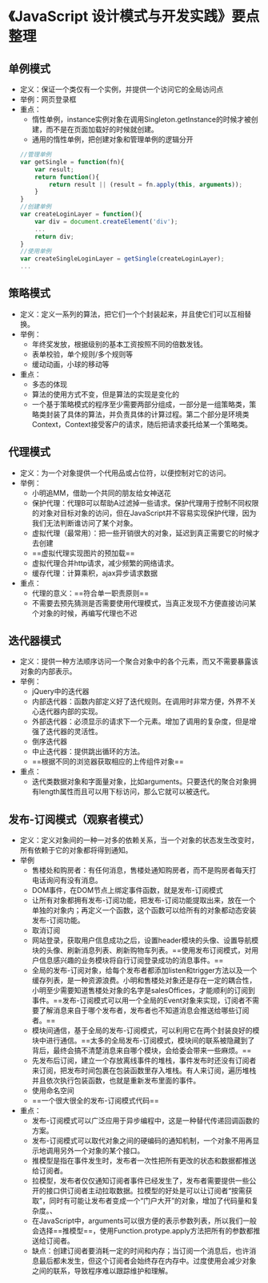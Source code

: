 # 《JavaScript 设计模式与开发实践》要点整理

## 单例模式

  - 定义：保证一个类仅有一个实例，并提供一个访问它的全局访问点
  - 举例：网页登录框
  - 重点：
    - 惰性单例，instance实例对象在调用Singleton.getInstance的时候才被创建，而不是在页面加载好的时候就创建。
    - 通用的惰性单例，把创建对象和管理单例的逻辑分开
    ```javascript
    //管理单例
    var getSingle = function(fn){
        var result;
        return function(){
            return result || (result = fn.apply(this, arguments));
        }
    }
    //创建单例
    var createLoginLayer = function(){
        var div = document.createElement('div');
        ...
        return div;
    }
    //使用单例
    var createSingleLoginLayer = getSingle(createLoginLayer);
    ...
    ```

## 策略模式

  - 定义：定义一系列的算法，把它们一个个封装起来，并且使它们可以互相替换。
  - 举例：
    - 年终奖发放，根据级别的基本工资按照不同的倍数发钱。
    - 表单校验，单个规则/多个规则等
    - 缓动动画，小球的移动等
  - 重点：
    - 多态的体现
    - 算法的使用方式不变，但是算法的实现是变化的
    - 一个基于策略模式的程序至少需要两部分组成，一部分是一组策略类，策略类封装了具体的算法，并负责具体的计算过程。第二个部分是环境类Context，Context接受客户的请求，随后把请求委托给某一个策略类。
    
## 代理模式

  - 定义：为一个对象提供一个代用品或占位符，以便控制对它的访问。
  - 举例：
    - 小明追MM，借助一个共同的朋友给女神送花
    - 保护代理：代理B可以帮助A过滤掉一些请求。保护代理用于控制不同权限的对象对目标对象的访问，但在JavaScript并不容易实现保护代理，因为我们无法判断谁访问了某个对象。
    - 虚拟代理（最常用）：把一些开销很大的对象，延迟到真正需要它的时候才去创建
    - ==虚拟代理实现图片的预加载==
    - 虚拟代理合并http请求，减少频繁的网络请求。
    - 缓存代理：计算乘积，ajax异步请求数据
  - 重点：
    - 代理的意义：==符合单一职责原则==
    - 不需要去预先猜测是否需要使用代理模式，当真正发现不方便直接访问某个对象的时候，再编写代理也不迟

## 迭代器模式

  - 定义：提供一种方法顺序访问一个聚合对象中的各个元素，而又不需要暴露该对象的内部表示。
  - 举例：
    - jQuery中的迭代器
    - 内部迭代器：函数内部定义好了迭代规则。在调用时非常方便，外界不关心迭代器内部的实现。
    - 外部迭代器：必须显示的请求下一个元素。增加了调用的复杂度，但是增强了迭代器的灵活性。
    - 倒序迭代器
    - 中止迭代器：提供跳出循环的方法。
    - ==根据不同的浏览器获取相应的上传组件对象==
  - 重点：
    - 迭代类数据对象和字面量对象，比如arguments。只要迭代的聚合对象拥有length属性而且可以用下标访问，那么它就可以被迭代。

## 发布-订阅模式（观察者模式）

- 定义：定义对象间的一种一对多的依赖关系，当一个对象的状态发生改变时，所有依赖于它的对象都将得到通知。
- 举例
  - 售楼处和购房者：有任何消息，售楼处通知购房者，而不是购房者每天打电话询问有没有消息。
  - DOM事件，在DOM节点上绑定事件函数，就是发布-订阅模式
  - 让所有对象都拥有发布-订阅功能，把发布-订阅功能提取出来，放在一个单独的对象内；再定义一个函数，这个函数可以给所有的对象都动态安装发布-订阅功能。
  - 取消订阅
  - 网站登录，获取用户信息成功之后，设置header模块的头像、设置导航模块的头像、刷新消息列表、刷新购物车列表。==使用发布订阅模式，对用户信息感兴趣的业务模块将自行订阅登录成功的消息事件。==
  - 全局的发布-订阅对象，给每个发布者都添加listen和trigger方法以及一个缓存列表，是一种资源浪费。小明和售楼处对象还是存在一定的耦合性，小明至少需要知道售楼处对象的名字是salesOffices，才能顺利的订阅到事件。==发布-订阅模式可以用一个全局的Event对象来实现，订阅者不需要了解消息来自于哪个发布者，发布者也不知道消息会推送给哪些订阅者。==
  - 模块间通信，基于全局的发布-订阅模式，可以利用它在两个封装良好的模块中进行通信。==太多的全局发布-订阅模式，模块间的联系被隐藏到了背后，最终会搞不清楚消息来自哪个模块，会给委会带来一些麻烦。==
  - 先发布后订阅，建立一个存放离线事件的堆栈，事件发布时还没有订阅者来订阅，把发布时间包裹在包装函数里存入堆栈。有人来订阅，遍历堆栈并且依次执行包装函数，也就是重新发布里面的事件。
  - 使用命名空间
  - ==一个很大很全的发布-订阅模式代码==
- 重点：
  - 发布-订阅模式可以广泛应用于异步编程中，这是一种替代传递回调函数的方案。 
  - 发布-订阅模式可以取代对象之间的硬编码的通知机制，一个对象不用再显示地调用另外一个对象的某个接口。 
  - 推模型是指在事件发生时，发布者一次性把所有更改的状态和数据都推送给订阅者。
  - 拉模型，发布者仅仅通知订阅者事件已经发生了，发布者需要提供一些公开的接口供订阅者主动拉取数据。拉模型的好处是可以让订阅者“按需获取”，同时有可能让发布者变成一个“门户大开”的对象，增加了代码量和复杂度。、
  - 在JavaScript中，arguments可以很方便的表示参数列表，所以我们一般会选择==推模型==，使用Function.protype.apply方法把所有的参数都推送给订阅者。
  - 缺点：创建订阅者要消耗一定的时间和内存；当订阅一个消息后，也许消息最后都未发生，但这个订阅者会始终存在内存中。过度使用会减少对象之间的联系，导致程序难以跟踪维护和理解。
